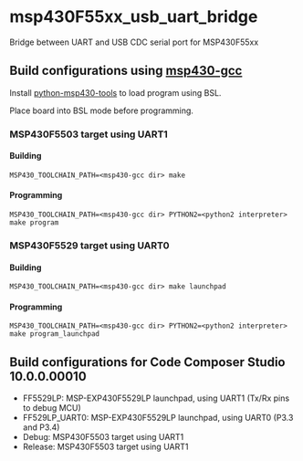 # msp430F55xx_usb_uart_bridge
Bridge between UART and USB CDC serial port for MSP430F55xx

## Build configurations using [msp430-gcc](https://www.ti.com/tool/download/MSP430-GCC-OPENSOURCE)

Install [python-msp430-tools](https://github.com/statropy/ti_msp430_python_tools) to load program using BSL.

Place board into BSL mode before programming.

### MSP430F5503 target using UART1

#### Building

`MSP430_TOOLCHAIN_PATH=<msp430-gcc dir> make`

#### Programming

`MSP430_TOOLCHAIN_PATH=<msp430-gcc dir> PYTHON2=<python2 interpreter> make program`

### MSP430F5529 target using UART0

#### Building

`MSP430_TOOLCHAIN_PATH=<msp430-gcc dir> make launchpad`

#### Programming

`MSP430_TOOLCHAIN_PATH=<msp430-gcc dir> PYTHON2=<python2 interpreter> make program_launchpad`

## Build configurations for Code Composer Studio 10.0.0.00010

* FF5529LP: MSP-EXP430F5529LP launchpad, using UART1 (Tx/Rx pins to debug MCU)
* FF529LP_UART0: MSP-EXP430F5529LP launchpad, using UART0 (P3.3 and P3.4)
* Debug: MSP430F5503 target using UART1
* Release: MSP430F5503 target using UART1
